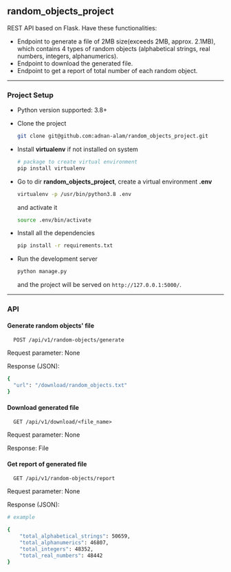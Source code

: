 ## random_objects_project

REST API based on Flask. 
Have these functionalities:
  - Endpoint to generate a file of 2MB size(exceeds 2MB, approx. 2.1MB), which contains 4 types of random objects (alphabetical strings, real numbers, integers, alphanumerics).
  - Endpoint to download the generated file.
  - Endpoint to get a report of total number of each random object.

---

### Project Setup

- Python version supported: 3.8+

- Clone the project

  ```bash
  git clone git@github.com:adnan-alam/random_objects_project.git
  ```

- Install **virtualenv** if not installed on system

  ```bash
  # package to create virtual environment
  pip install virtualenv
  ```

- Go to dir **random_objects_project**, create a virtual environment **.env**

  ```bash
  virtualenv -p /usr/bin/python3.8 .env
  ```

  and activate it

  ```bash
  source .env/bin/activate
  ```

- Install all the dependencies

  ```bash
  pip install -r requirements.txt
  ```

- Run the development server

  ```bash
  python manage.py
  ```

  and the project will be served on `http://127.0.0.1:5000/`.

---

### API

#### Generate random objects' file

```http
  POST /api/v1/random-objects/generate
```

Request parameter: None

Response (JSON):

```bash
{
  "url": "/download/random_objects.txt"
}
```

#### Download generated file

```http
  GET /api/v1/download/<file_name>
```

Request parameter: None

Response: File

#### Get report of generated file

```http
  GET /api/v1/random-objects/report
```

Request parameter: None

Response (JSON):

```bash
# example

{
    "total_alphabetical_strings": 50659,
    "total_alphanumerics": 46807,
    "total_integers": 48352,
    "total_real_numbers": 48442
}
```
